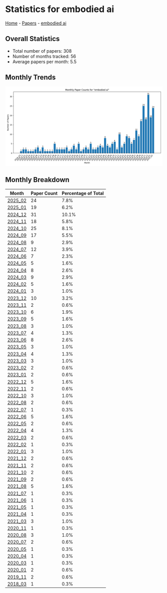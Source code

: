 # Statistics for embodied ai

[Home](https://lixin97.github.io/arXivRadar) - [Papers](https://lixin97.github.io/arXivRadar/papers) - [embodied ai](https://lixin97.github.io/arXivRadar/papers/embodied_ai)

## Overall Statistics

- Total number of papers: 308
- Number of months tracked: 56
- Average papers per month: 5.5

## Monthly Trends

![Monthly Paper Counts](monthly_stats.png)

## Monthly Breakdown

| Month | Paper Count | Percentage of Total |
| --- | --- | --- |
| [2025_02](./2025_02/papers_1.md) | 24 | 7.8% |
| [2025_01](./2025_01/papers_1.md) | 19 | 6.2% |
| [2024_12](./2024_12/papers_1.md) | 31 | 10.1% |
| [2024_11](./2024_11/papers_1.md) | 18 | 5.8% |
| [2024_10](./2024_10/papers_1.md) | 25 | 8.1% |
| [2024_09](./2024_09/papers_1.md) | 17 | 5.5% |
| [2024_08](./2024_08/papers_1.md) | 9 | 2.9% |
| [2024_07](./2024_07/papers_1.md) | 12 | 3.9% |
| [2024_06](./2024_06/papers_1.md) | 7 | 2.3% |
| [2024_05](./2024_05/papers_1.md) | 5 | 1.6% |
| [2024_04](./2024_04/papers_1.md) | 8 | 2.6% |
| [2024_03](./2024_03/papers_1.md) | 9 | 2.9% |
| [2024_02](./2024_02/papers_1.md) | 5 | 1.6% |
| [2024_01](./2024_01/papers_1.md) | 3 | 1.0% |
| [2023_12](./2023_12/papers_1.md) | 10 | 3.2% |
| [2023_11](./2023_11/papers_1.md) | 2 | 0.6% |
| [2023_10](./2023_10/papers_1.md) | 6 | 1.9% |
| [2023_09](./2023_09/papers_1.md) | 5 | 1.6% |
| [2023_08](./2023_08/papers_1.md) | 3 | 1.0% |
| [2023_07](./2023_07/papers_1.md) | 4 | 1.3% |
| [2023_06](./2023_06/papers_1.md) | 8 | 2.6% |
| [2023_05](./2023_05/papers_1.md) | 3 | 1.0% |
| [2023_04](./2023_04/papers_1.md) | 4 | 1.3% |
| [2023_03](./2023_03/papers_1.md) | 3 | 1.0% |
| [2023_02](./2023_02/papers_1.md) | 2 | 0.6% |
| [2023_01](./2023_01/papers_1.md) | 2 | 0.6% |
| [2022_12](./2022_12/papers_1.md) | 5 | 1.6% |
| [2022_11](./2022_11/papers_1.md) | 2 | 0.6% |
| [2022_10](./2022_10/papers_1.md) | 3 | 1.0% |
| [2022_08](./2022_08/papers_1.md) | 2 | 0.6% |
| [2022_07](./2022_07/papers_1.md) | 1 | 0.3% |
| [2022_06](./2022_06/papers_1.md) | 5 | 1.6% |
| [2022_05](./2022_05/papers_1.md) | 2 | 0.6% |
| [2022_04](./2022_04/papers_1.md) | 4 | 1.3% |
| [2022_03](./2022_03/papers_1.md) | 2 | 0.6% |
| [2022_02](./2022_02/papers_1.md) | 1 | 0.3% |
| [2022_01](./2022_01/papers_1.md) | 3 | 1.0% |
| [2021_12](./2021_12/papers_1.md) | 2 | 0.6% |
| [2021_11](./2021_11/papers_1.md) | 2 | 0.6% |
| [2021_10](./2021_10/papers_1.md) | 2 | 0.6% |
| [2021_09](./2021_09/papers_1.md) | 2 | 0.6% |
| [2021_08](./2021_08/papers_1.md) | 5 | 1.6% |
| [2021_07](./2021_07/papers_1.md) | 1 | 0.3% |
| [2021_06](./2021_06/papers_1.md) | 1 | 0.3% |
| [2021_05](./2021_05/papers_1.md) | 1 | 0.3% |
| [2021_04](./2021_04/papers_1.md) | 1 | 0.3% |
| [2021_03](./2021_03/papers_1.md) | 3 | 1.0% |
| [2020_11](./2020_11/papers_1.md) | 1 | 0.3% |
| [2020_08](./2020_08/papers_1.md) | 3 | 1.0% |
| [2020_07](./2020_07/papers_1.md) | 2 | 0.6% |
| [2020_05](./2020_05/papers_1.md) | 1 | 0.3% |
| [2020_04](./2020_04/papers_1.md) | 1 | 0.3% |
| [2020_03](./2020_03/papers_1.md) | 1 | 0.3% |
| [2020_01](./2020_01/papers_1.md) | 2 | 0.6% |
| [2019_11](./2019_11/papers_1.md) | 2 | 0.6% |
| [2018_03](./2018_03/papers_1.md) | 1 | 0.3% |
